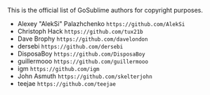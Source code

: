 This is the official list of GoSublime authors for copyright purposes.

* Alexey "AlekSi" Palazhchenko `https://github.com/AlekSi`
* Christoph Hack `https://github.com/tux21b`
* Dave Brophy `https://github.com/davelondon`
* dersebi `https://github.com/dersebi`
* DisposaBoy `https://github.com/DisposaBoy`
* guillermooo `https://github.com/guillermooo`
* igm `https://github.com/igm`
* John Asmuth `https://github.com/skelterjohn`
* teejae `https://github.com/teejae`
